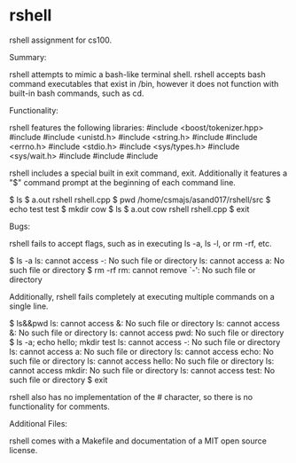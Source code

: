 rshell
======

rshell assignment for cs100.

Summary:

rshell attempts to mimic a bash-like terminal shell. rshell accepts bash command executables
that exist in /bin, however it does not function with built-in bash commands, such as cd.

Functionality:

rshell features the following libraries:
#include <boost/tokenizer.hpp>
#include <iostream>
#include <unistd.h>
#include <string.h>
#include <cstdlib>
#include <errno.h>
#include <stdio.h>
#include <sys/types.h>
#include <sys/wait.h>
#include <string>
#include <sstream>
#include <vector>

rshell includes a special built in exit command, exit. Additionally it features a "$" command prompt at the beginning of 
each command line.

$ ls
$  a.out  rshell  rshell.cpp
$ pwd
/home/csmajs/asand017/rshell/src
$ echo test
test
$ mkdir cow
$ ls
$  a.out  cow  rshell  rshell.cpp
$ exit

Bugs:

rshell fails to accept flags, such as in executing ls -a, ls -l, or rm -rf, etc.

$ ls -a
ls: cannot access -: No such file or directory
ls: cannot access a: No such file or directory
$ rm -rf
rm: cannot remove `-': No such file or directory

Additionally, rshell fails completely at executing multiple commands on a single line.

$ ls&&pwd
ls: cannot access &: No such file or directory
ls: cannot access &: No such file or directory
ls: cannot access pwd: No such file or directory
$ ls -a; echo hello; mkdir test
ls: cannot access -: No such file or directory
ls: cannot access a: No such file or directory
ls: cannot access echo: No such file or directory
ls: cannot access hello: No such file or directory
ls: cannot access mkdir: No such file or directory
ls: cannot access test: No such file or directory
$ exit

rshell also has no implementation of the # character, so there is no functionality for comments.

Additional Files:

rshell comes with a Makefile and documentation of a MIT open source license.

